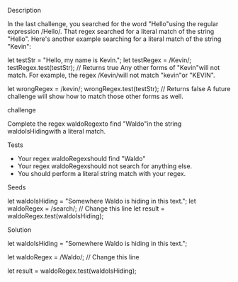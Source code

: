 
Description

In the last challenge, you searched for the word "Hello"using the regular expression /Hello/. That regex searched for a literal match of the string "Hello". Here's another example searching for a literal match of the string "Kevin":

let testStr = "Hello, my name is Kevin.";
let testRegex = /Kevin/;
testRegex.test(testStr);
// Returns true
Any other forms of "Kevin"will not match. For example, the regex /Kevin/will not match "kevin"or "KEVIN".

let wrongRegex = /kevin/;
wrongRegex.test(testStr);
// Returns false
A future challenge will show how to match those other forms as well.


challenge

Complete the regex waldoRegexto find "Waldo"in the string waldoIsHidingwith a literal match.


Tests
- Your regex waldoRegexshould find "Waldo"
- Your regex waldoRegexshould not search for anything else.
- You should perform a literal string match with your regex.


Seeds

let waldoIsHiding = "Somewhere Waldo is hiding in this text.";
let waldoRegex = /search/; // Change this line
let result = waldoRegex.test(waldoIsHiding);


Solution

let waldoIsHiding = "Somewhere Waldo is hiding in this text.";

let waldoRegex = /Waldo/; // Change this line

let result = waldoRegex.test(waldoIsHiding);
